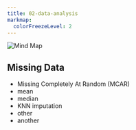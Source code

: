 ```yaml
---
title: 02-data-analysis
markmap:
  colorFreezeLevel: 2
---
```

![Mind Map](img/mindmap.svg)

## Missing Data
- Missing Completely At Random (MCAR)
- mean
- median
- KNN imputation
- other
- another